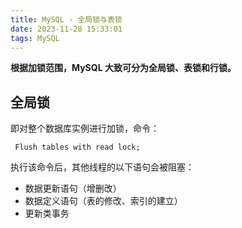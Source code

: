 ```yaml
---
title: MySQL - 全局锁与表锁
date: 2023-11-28 15:33:01
tags: MySQL
---
```


**根据加锁范围，MySQL 大致可分为全局锁、表锁和行锁。**

## 全局锁

即对整个数据库实例进行加锁，命令：

     Flush tables with read lock;
执行该命令后，其他线程的以下语句会被阻塞：

 - 数据更新语句（增删改）
 - 数据定义语句（表的修改、索引的建立）
 - 更新类事务

<!--stackedit_data:
eyJoaXN0b3J5IjpbMTgxNTM2MTYxNywtMTk0MzQ2NTUzNiwtMT
M2OTQ0NjMxMCwtNTAxMDMwODYwXX0=
-->